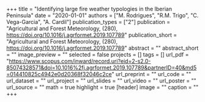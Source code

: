 +++
title = "Identifying large fire weather typologies in the Iberian Peninsula"
date = "2020-01-01"
authors = ["M. Rodrigues", "R.M. Trigo", "C. Vega-Garcia", "A. Cardil"]
publication_types = ["2"]
publication = "Agricultural and Forest Meteorology, (280), https://doi.org/10.1016/j.agrformet.2019.107789"
publication_short = "Agricultural and Forest Meteorology, (280), https://doi.org/10.1016/j.agrformet.2019.107789"
abstract = ""
abstract_short = ""
image_preview = ""
selected = false
projects = []
tags = []
url_pdf = "https://www.scopus.com/inward/record.uri?eid=2-s2.0-85074328571&doi=10.1016%2fj.agrformet.2019.107789&partnerID=40&md5=014410825c4942e0d20368f32046c2ce"
url_preprint = ""
url_code = ""
url_dataset = ""
url_project = ""
url_slides = ""
url_video = ""
url_poster = ""
url_source = ""
math = true
highlight = true
[header]
image = ""
caption = ""
+++
